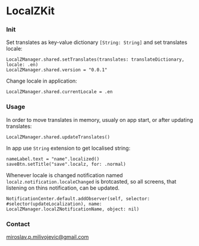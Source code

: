 # LocalZKit

### Init 

Set translates as key-value dictionary `[String: String]` and set translates locale:

    LocalZManager.shared.setTranslates(translates: translateDictionary, locale: .en)
    LocalZManager.shared.version = "0.0.1"
    
Change locale in  application:

    LocalZManager.shared.currentLocale = .en


### Usage 

In order to move translates in memory, usualy on app start, or after updating translates:

    LocalZManager.shared.updateTranslates()

In app use `String` extension to get localised string:

    nameLabel.text = "name".localized()
    saveBtn.setTitle("save".localz, for: .normal)
    
Whenever locale is changed notification named `localz.notification.localeChanged` is brotcasted, so all screens, that listening on thins notification, can be updated. 

    NotificationCenter.default.addObserver(self, selector: #selector(updateLocalization), name: LocalZManager.localZNotificationName, object: nil)
    
### Contact

miroslav.p.milivojevic@gmail.com
